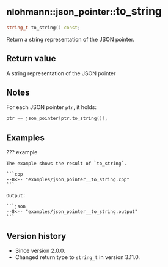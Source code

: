# <small>nlohmann::json_pointer::</small>to_string

```cpp
string_t to_string() const;
```

Return a string representation of the JSON pointer.

## Return value

A string representation of the JSON pointer

## Notes

For each JSON pointer `ptr`, it holds:

```cpp
ptr == json_pointer(ptr.to_string());
```

## Examples

??? example

    The example shows the result of `to_string`.
     
    ```cpp
    --8<-- "examples/json_pointer__to_string.cpp"
    ```
    
    Output:
    
    ```json
    --8<-- "examples/json_pointer__to_string.output"
    ```

## Version history

- Since version 2.0.0.
- Changed return type to `string_t` in version 3.11.0.
